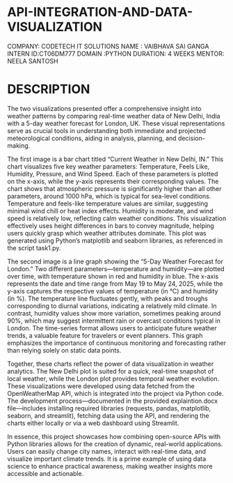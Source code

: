 # API-INTEGRATION-AND-DATA-VISUALIZATION
COMPANY: CODETECH IT SOLUTIONS
NAME : VAIBHAVA SAI GANGA
INTERN ID:CT06DM777
DOMAIN :PYTHON
DURATION: 4 WEEKS
MENTOR: NEELA SANTOSH


# DESCRIPTION

The two visualizations presented offer a comprehensive insight into weather patterns by comparing real-time weather data of New Delhi, India with a 5-day weather forecast for London, UK. These visual representations serve as crucial tools in understanding both immediate and projected meteorological conditions, aiding in analysis, planning, and decision-making.

The first image is a bar chart titled “Current Weather in New Delhi, IN.” This chart visualizes five key weather parameters: Temperature, Feels Like, Humidity, Pressure, and Wind Speed. Each of these parameters is plotted on the x-axis, while the y-axis represents their corresponding values. The chart shows that atmospheric pressure is significantly higher than all other parameters, around 1000 hPa, which is typical for sea-level conditions. Temperature and feels-like temperature values are similar, suggesting minimal wind chill or heat index effects. Humidity is moderate, and wind speed is relatively low, reflecting calm weather conditions. This visualization effectively uses height differences in bars to convey magnitude, helping users quickly grasp which weather attributes dominate. This plot was generated using Python’s matplotlib and seaborn libraries, as referenced in the script task1.py.

The second image is a line graph showing the “5-Day Weather Forecast for London.” Two different parameters—temperature and humidity—are plotted over time, with temperature shown in red and humidity in blue. The x-axis represents the date and time range from May 19 to May 24, 2025, while the y-axis captures the respective values of temperature (in °C) and humidity (in %). The temperature line fluctuates gently, with peaks and troughs corresponding to diurnal variations, indicating a relatively mild climate. In contrast, humidity values show more variation, sometimes peaking around 90%, which may suggest intermittent rain or overcast conditions typical in London. The time-series format allows users to anticipate future weather trends, a valuable feature for travelers or event planners. This graph emphasizes the importance of continuous monitoring and forecasting rather than relying solely on static data points.

Together, these charts reflect the power of data visualization in weather analytics. The New Delhi plot is suited for a quick, real-time snapshot of local weather, while the London plot provides temporal weather evolution. These visualizations were developed using data fetched from the OpenWeatherMap API, which is integrated into the project via Python code. The development process—documented in the provided explaintion.docx file—includes installing required libraries (requests, pandas, matplotlib, seaborn, and streamlit), fetching data using the API, and rendering the charts either locally or via a web dashboard using Streamlit.

In essence, this project showcases how combining open-source APIs with Python libraries allows for the creation of dynamic, real-world applications. Users can easily change city names, interact with real-time data, and visualize important climate trends. It is a prime example of using data science to enhance practical awareness, making weather insights more accessible and actionable.

